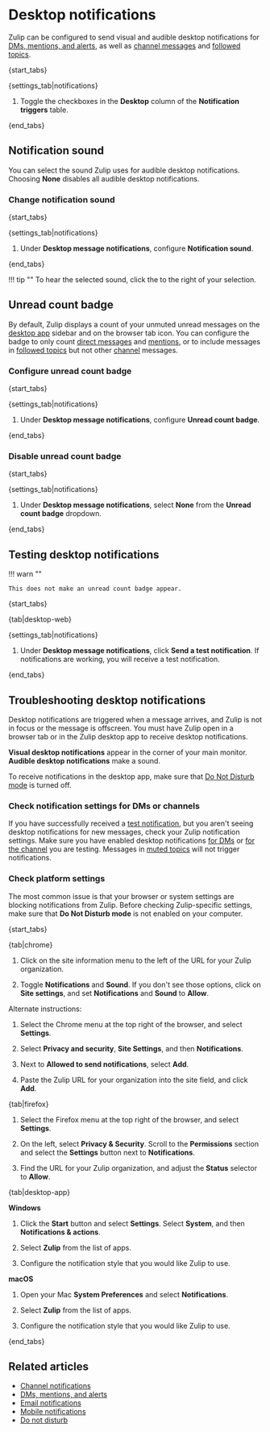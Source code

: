 # Desktop notifications

Zulip can be configured to send visual and audible desktop notifications for
[DMs, mentions, and alerts](/help/dm-mention-alert-notifications), as well as
[channel messages](/help/channel-notifications) and [followed
topics](/help/follow-a-topic#configure-notifications-for-followed-topics).

{start_tabs}

{settings_tab|notifications}

1. Toggle the checkboxes in the **Desktop** column of the **Notification
   triggers** table.

{end_tabs}

## Notification sound

You can select the sound Zulip uses for audible desktop notifications. Choosing
**None** disables all audible desktop notifications.

### Change notification sound

{start_tabs}

{settings_tab|notifications}

1. Under **Desktop message notifications**, configure
   **Notification sound**.

{end_tabs}

!!! tip ""
    To hear the selected sound, click the <i class="fa fa-play-circle"></i> to the right of your selection.

## Unread count badge

By default, Zulip displays a count of your unmuted unread messages on the
[desktop app](https://zulip.com/apps/) sidebar and on the browser tab icon. You
can configure the badge to only count [direct messages](/help/direct-messages)
and [mentions](/help/mention-a-user-or-group), or to include messages in
[followed topics](/help/follow-a-topic) but not other
[channel](/help/introduction-to-channels) messages.

### Configure unread count badge

{start_tabs}

{settings_tab|notifications}

1. Under **Desktop message notifications**, configure
   **Unread count badge**.

{end_tabs}

### Disable unread count badge

{start_tabs}

{settings_tab|notifications}

1. Under **Desktop message notifications**, select **None** from the
   **Unread count badge** dropdown.

{end_tabs}

## Testing desktop notifications

!!! warn ""

    This does not make an unread count badge appear.

{start_tabs}

{tab|desktop-web}

{settings_tab|notifications}

1. Under **Desktop message notifications**, click **Send a test notification**.
   If notifications are working, you will receive a test notification.

{end_tabs}

## Troubleshooting desktop notifications

Desktop notifications are triggered when a message arrives, and Zulip is not
in focus or the message is offscreen. You must have Zulip open in a browser
tab or in the Zulip desktop app to receive desktop notifications.

**Visual desktop notifications** appear in the corner of your main monitor.
**Audible desktop notifications** make a sound.

To receive notifications in the desktop app, make sure that [Do Not Disturb
mode](/help/do-not-disturb) is turned off.

### Check notification settings for DMs or channels

If you have successfully received a [test
notification](#testing-desktop-notifications), but you aren't seeing desktop
notifications for new messages, check your Zulip notification settings. Make
sure you have enabled desktop notifications [for
DMs](/help/dm-mention-alert-notifications) or [for the
channel](/help/channel-notifications) you are testing. Messages in [muted
topics](/help/mute-a-topic) will not trigger notifications.

### Check platform settings

The most common issue is that your browser or system settings are blocking
notifications from Zulip. Before checking Zulip-specific settings, make sure
that **Do Not Disturb mode** is not enabled on your computer.

{start_tabs}

{tab|chrome}

1. Click on the site information menu to the left of the URL for your Zulip
   organization.

1. Toggle **Notifications** and **Sound**. If you don't see those options,
   click on **Site settings**, and set **Notifications** and **Sound** to
   **Allow**.

Alternate instructions:

1. Select the Chrome menu at the top right of the browser, and select
   **Settings**.

1. Select **Privacy and security**, **Site Settings**, and then
   **Notifications**.

1. Next to **Allowed to send notifications**, select **Add**.

1. Paste the Zulip URL for your organization into the site field, and
   click **Add**.

{tab|firefox}

1. Select the Firefox menu at the top right of the browser, and select
   **Settings**.

1. On the left, select **Privacy & Security**. Scroll to the **Permissions**
   section and select the **Settings** button next to **Notifications**.

1. Find the URL for your Zulip organization, and adjust the **Status**
   selector to **Allow**.

{tab|desktop-app}

**Windows**

1. Click the **Start** button and select **Settings**. Select **System**,
   and then **Notifications & actions**.

1. Select **Zulip** from the list of apps.

1. Configure the notification style that you would like Zulip to use.

**macOS**

1. Open your Mac **System Preferences** and select **Notifications**.

1. Select **Zulip** from the list of apps.

1. Configure the notification style that you would like Zulip to use.

{end_tabs}


## Related articles

* [Channel notifications](/help/channel-notifications)
* [DMs, mentions, and alerts](/help/dm-mention-alert-notifications)
* [Email notifications](/help/email-notifications)
* [Mobile notifications](/help/mobile-notifications)
* [Do not disturb](/help/do-not-disturb)

